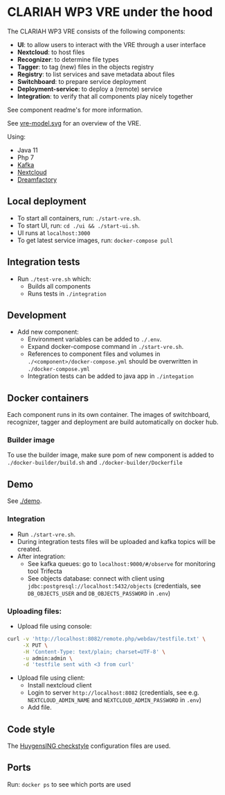 CLARIAH WP3 VRE under the hood
===

The CLARIAH WP3 VRE consists of the following components:

- **UI**: to allow users to interact with the VRE through a user interface
- **Nextcloud**: to host files
- **Recognizer**: to determine file types
- **Tagger**: to tag (new) files in the objects registry
- **Registry**: to list services and save metadata about files
- **Switchboard**: to prepare service deployment
- **Deployment-service**: to deploy a (remote) service
- **Integration**: to verify that all components play nicely together

See component readme's for more information.

See [vre-model.svg](vre-model.svg) for an overview of the VRE.

Using:
- Java 11
- Php 7
- [Kafka](https://kafka.apache.org/)
- [Nextcloud](https://nextcloud.com/)
- [Dreamfactory](https://www.dreamfactory.com/)

## Local deployment

- To start all containers, run: `./start-vre.sh`. 
- To start UI, run: `cd ./ui && ./start-ui.sh`. 
- UI runs at `localhost:3000`
- To get latest service images, run: `docker-compose pull`

## Integration tests
- Run `./test-vre.sh` which:
  - Builds all components
  - Runs tests in `./integration`
    
## Development

- Add new component: 
  - Environment variables can be added to `./.env`.
  - Expand docker-compose command in `./start-vre.sh`.
  - References to component files and volumes in `./<component>/docker-compose.yml` should be overwritten in `./docker-compose.yml`
  - Integration tests can be added to java app in `./integation`

## Docker containers

Each component runs in its own container. The images of switchboard, recognizer, tagger and deployment are build automatically on docker hub.

### Builder image
To use the builder image, make sure pom of new component is added to `./docker-builder/build.sh` and `./docker-builder/Dockerfile`

Demo
---

See [./demo](./demo/README.md).

### Integration
- Run `./start-vre.sh`.
- During integration tests files will be uploaded and kafka topics will be created.
- After integration:
  - See kafka queues: go to `localhost:9000/#/observe` for monitoring tool Trifecta
  - See objects database: connect with client using `jdbc:postgresql://localhost:5432/objects` (credentials, see `DB_OBJECTS_USER` and `DB_OBJECTS_PASSWORD` in `.env`)

### Uploading files:

- Upload file using console:

```sh
curl -v 'http://localhost:8082/remote.php/webdav/testfile.txt' \
     -X PUT \
     -H 'Content-Type: text/plain; charset=UTF-8' \
     -u admin:admin \
     -d 'testfile sent with <3 from curl'
```

- Upload file using client:
  - Install nextcloud client
  - Login to server `http://localhost:8082` (credentials, see e.g. `NEXTCLOUD_ADMIN_NAME` and `NEXTCLOUD_ADMIN_PASSWORD` in `.env`)
  - Add file.

## Code style

The [HuygensING checkstyle](https://github.com/HuygensING/checkstyle) configuration files are used.

## Ports

Run: `docker ps` to see which ports are used
